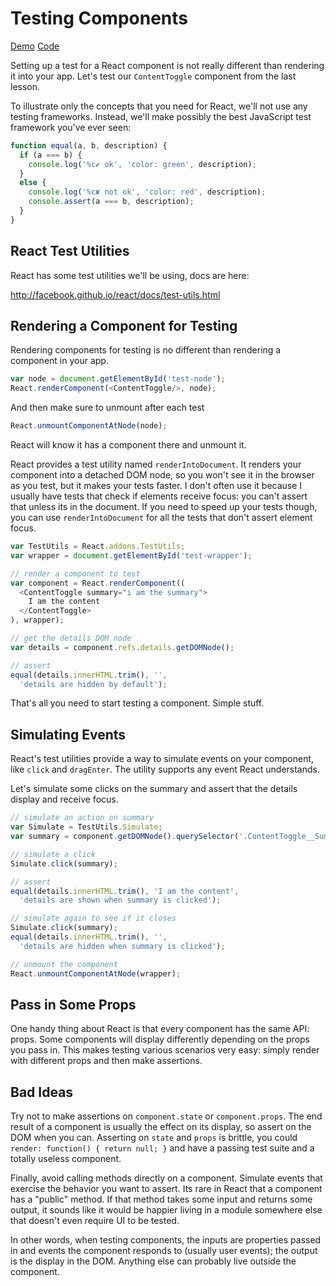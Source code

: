 Testing Components
==================

[Demo](http://rpflorence.github.io/react-training/code/ContentToggler/test-runner.html)
[Code](../code/ContentToggler/tests.js)

Setting up a test for a React component is not really different than
rendering it into your app. Let's test our `ContentToggle` component
from the last lesson.

To illustrate only the concepts that you need for React, we'll not use
any testing frameworks. Instead, we'll make possibly the best JavaScript
test framework you've ever seen:

```js
function equal(a, b, description) {
  if (a === b) {
    console.log('%c✔︎ ok', 'color: green', description);
  }
  else {
    console.log('%c✘ not ok', 'color: red', description);
    console.assert(a === b, description);
  }
}
```

React Test Utilities
--------------------

React has some test utilities we'll be using, docs are here:

http://facebook.github.io/react/docs/test-utils.html

Rendering a Component for Testing
---------------------------------

Rendering components for testing is no different than rendering a
component in your app.

```js
var node = document.getElementById('test-node');
React.renderComponent(<ContentToggle/>, node);
```

And then make sure to unmount after each test

```js
React.unmountComponentAtNode(node);
```

React will know it has a component there and unmount it.

React provides a test utility named `renderIntoDocument`. It renders
your component into a detached DOM node, so you won't see it in the
browser as you test, but it makes your tests faster. I don't often use
it because I usually have tests that check if elements receive focus:
you can't assert that unless its in the document. If you need to speed
up your tests though, you can use `renderIntoDocument` for all the tests
that don't assert element focus.

```js
var TestUtils = React.addons.TestUtils;
var wrapper = document.getElementById('test-wrapper');

// render a component to test
var component = React.renderComponent((
  <ContentToggle summary="i am the summary">
    I am the content
  </ContentToggle>
), wrapper);

// get the details DOM node
var details = component.refs.details.getDOMNode();

// assert
equal(details.innerHTML.trim(), '',
  'details are hidden by default');
```

That's all you need to start testing a component. Simple stuff.

Simulating Events
-----------------

React's test utilities provide a way to simulate events on your
component, like `click` and `dragEnter`. The utility supports any event
React understands.

Let's simulate some clicks on the summary and assert that the details
display and receive focus.

```js
// simulate an action on summary
var Simulate = TestUtils.Simulate;
var summary = component.getDOMNode().querySelector('.ContentToggle__Summary');

// simulate a click
Simulate.click(summary);

// assert
equal(details.innerHTML.trim(), 'I am the content',
  'details are shown when summary is clicked');

// simulate again to see if it closes
Simulate.click(summary);
equal(details.innerHTML.trim(), '',
  'details are hidden when summary is clicked');

// unmount the component
React.unmountComponentAtNode(wrapper);
```

Pass in Some Props
------------------

One handy thing about React is that every component has the same API:
props. Some components will display differently depending on the props
you pass in. This makes testing various scenarios very easy: simply
render with different props and then make assertions.

Bad Ideas
---------

Try not to make assertions on `component.state` or `component.props`.
The end result of a component is usually the effect on its display, so
assert on the DOM when you can. Asserting on `state` and `props` is
brittle, you could `render: function() { return null; }` and have a
passing test suite and a totally useless component.

Finally, avoid calling methods directly on a component. Simulate events
that exercise the behavior you want to assert. Its rare in React that a
component has a "public" method. If that method takes some input and
returns some output, it sounds like it would be happier living in a
module somewhere else that doesn't even require UI to be tested.

In other words, when testing components, the inputs are properties
passed in and events the component responds to (usually user events);
the output is the display in the DOM. Anything else can probably live
outside the component.


